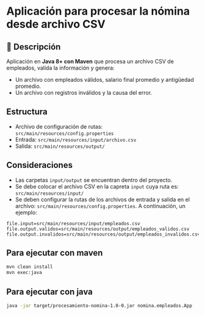 # Aplicación para procesar la nómina desde archivo CSV

## 📌 Descripción
Aplicación en **Java 8+ con Maven** que procesa un archivo CSV de empleados, valida la información y genera:
- Un archivo con empleados válidos, salario final promedio y antigüedad promedio.
- Un archivo con registros inválidos y la causa del error.

## Estructura
- Archivo de configuración de rutas: `src/main/resources/config.properties`
- Entrada: `src/main/resources/input/archivo.csv`
- Salida: `src/main/resources/output/`

## Consideraciones
- Las carpetas `input/output` se encuentran dentro del proyecto.
- Se debe colocar el archivo CSV en la capreta `input` cuya ruta es: `src/main/resources/input/`
- Se deben configurar la rutas de los archivos de entrada y salida en el archivo: `src/main/resources/config.properties`. A continuación, un ejemplo:
```
file.input=src/main/resources/input/empleados.csv
file.output.validos=src/main/resources/output/empleados_validos.csv
file.output.invalidos=src/main/resources/output/empleados_invalidos.csv
```
## Para ejecutar con maven
```bash
mvn clean install
mvn exec:java
```

## Para ejecutar con java
```bash
java -jar target/procesamiento-nomina-1.0-0.jar nomina.empleados.App
```